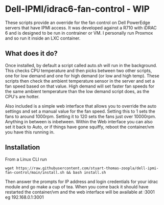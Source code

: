 # Dell-IPMI/idrac6-fan-control - WIP
These scripts provide an override for the fan control on Dell PowerEdge servers that have IPMI access.  It was developed against a R710 with iDRAC 6 and is designed to be run in contrainer or VM. I personally run Proxmox and so run it inside an LXC container.

## What does it do?
Once installed, by default a script called auto.sh will run in the background. This checks CPU temperature and then picks between two other scripts, one for low demand and one for high demand (or low and high temp).  These scripts then check the ambient temperature sensor in the server and set a fan speed based on that value.  High demand will set faster fan speeds for the same ambient temperature than the low demand script does, as the CPU's are hotter.

Also included is a simple web interface that allows you to override the auto settings and set a manual value for the fan speed. Setting this to 1 sets the fans to around 1000rpm. Setting it to 120 sets the fans just over 10000rpm. Anything in between is inbetween. Within the Web interface you can also set it back to Auto, or if things have gone squiffy, reboot the container/vm you have this running in.

## Installation
From a Linux CLI run 
```
wget https://raw.githubusercontent.com/stuart-thomas-zoopla/dell-ipmi-fan-control/main/install.sh && bash install.sh
```

Then answer the prompts for IP address and login credentials for your idrac module and go make a cup of tea. When you come back it should have restarted the container/vm and the web interface will be available at <containerip>:3001 eg 192.168.0.1:3001